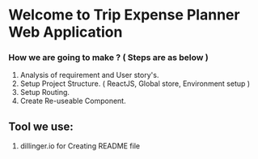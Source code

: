 # Welcome to Trip Expense Planner Web Application

### How we are going to make ? ( Steps are as below )
1) Analysis of requirement and User story's.
2) Setup Project Structure. ( ReactJS, Global store, Environment setup )
3) Setup Routing.
4) Create Re-useable Component.

## Tool we use:
1) dillinger.io  for Creating README file